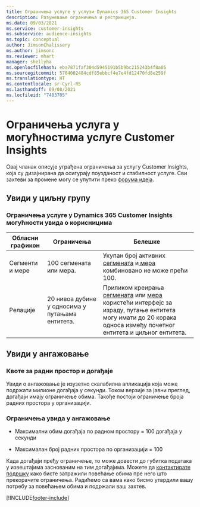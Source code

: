 ```yaml
---
title: Ограничења услуге у услузи Dynamics 365 Customer Insights
description: Разумевање ограничења и рестрикција.
ms.date: 09/03/2021
ms.service: customer-insights
ms.subservice: audience-insights
ms.topic: conceptual
author: JimsonChalissery
ms.author: jimsonc
ms.reviewer: mhart
manager: shellyha
ms.openlocfilehash: eba7871faf304d5945191b5b9bc215243b4f8a05
ms.sourcegitcommit: 5704002484cdf85ebbcf4e7e4fd12470fd8e259f
ms.translationtype: HT
ms.contentlocale: sr-Cyrl-RS
ms.lasthandoff: 09/08/2021
ms.locfileid: "7483705"
---
```

# <a name="service-limits-in-customer-insights-capabilities"></a>Ограничења услуга у могућностима услуге Customer Insights

Овај чланак описује уграђена ограничења за услугу Customer Insights, која су дизајнирана да осигурају поузданост и стабилност услуге. Сви захтеви за промене могу се упутити преко [форума идеја](https://go.microsoft.com/fwlink/?linkid=2074172). 

## <a name="audience-insights"></a>Увиди у циљну групу

### <a name="service-limits-in-dynamics-365-customer-insights-audience-insights-capability"></a>Ограничења услуге у Dynamics 365 Customer Insights могућности увида о корисницима

| Обласни графикон  | Ограничења  | Белешке |
|-------------|---------------------------------------------------------------------|---------------------------------------------------------------------|
| Сегменти и мере | 100 сегмената или мера. | Укупан број активних[ сегмената](audience-insights/segments.md) и[ мера](audience-insights/measures.md) комбиновано не може прећи 100.  |
| Релације | 20 нивоа дубине у односима у путањама ентитета. | Приликом креирања [сегмената](audience-insights/segments.md) или [мера](audience-insights/measures.md) користећи интерфејс за израду, путање ентитета могу имати до 20 корака односа између почетног ентитета и циљног ентитета.  |


## <a name="engagement-insights"></a>Увиди у ангажовање

### <a name="workspace-and-event-quotas"></a>Квоте за радни простор и догађаје

Увиди о ангажовање је изузетно скалабилна апликација која може подржати милионе догађаја у секунди. Током верзије за јавни преглед, догађаји имају ограничење обима. Такође постоји ограничење броја радних простора у организацији.

### <a name="engagement-insights-limits"></a>Ограничења увида у ангажовање

- Максимални обим догађаја по радном простору = 100 догађаја у секунди

- Максималан број радних простора по организацији = 100

Када догађаји пређу ограничење, то може довести до губитка података у извештајима заснованим на тим догађајима. Можете да [контактирате подршку](https://go.microsoft.com/fwlink/?linkid=2145734) како бисте затражили повећање обима пре него што прекорачите ограничења. Радићемо са вама како бисмо утврдили вашу потребу за повећањем обима и подржали ваш захтев.


[!INCLUDE[footer-include](includes/footer-banner.md)]